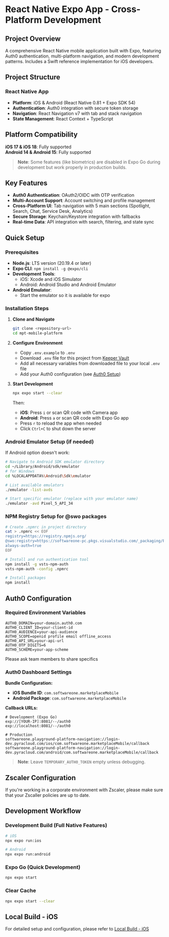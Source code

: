 # React Native Expo App - Cross-Platform Development

## Project Overview

A comprehensive React Native mobile application built with Expo, featuring Auth0 authentication, multi-platform navigation, and modern development patterns. Includes a Swift reference implementation for iOS developers.

## Project Structure

### React Native App
- **Platform**: iOS & Android (React Native 0.81 + Expo SDK 54)
- **Authentication**: Auth0 integration with secure token storage
- **Navigation**: React Navigation v7 with tab and stack navigation
- **State Management**: React Context + TypeScript

## Platform Compatibility

**iOS 17 & iOS 18**: Fully supported  
**Android 14 & Android 15**: Fully supported

> **Note**: Some features (like biometrics) are disabled in Expo Go during development but work properly in production builds.

## Key Features

- **Auth0 Authentication**: OAuth2/OIDC with OTP verification
- **Multi-Account Support**: Account switching and profile management  
- **Cross-Platform UI**: Tab navigation with 5 main sections (Spotlight, Search, Chat, Service Desk, Analytics)
- **Secure Storage**: Keychain/Keystore integration with fallbacks
- **Real-time Data**: API integration with search, filtering, and state sync

## Quick Setup

### Prerequisites
- **Node.js**: LTS version (20.19.4 or later)
- **Expo CLI**: `npm install -g @expo/cli`
- **Development Tools**:
  - iOS: Xcode and iOS Simulator
  - Android: Android Studio and Android Emulator
- **Android Emulator**:
   - Start the emulator so it is available for expo

### Installation Steps

1. **Clone and Navigate**
   ```bash
   git clone <repository-url>
   cd mpt-mobile-platform
   ```

2. **Configure Environment**
   - Copy `.env.example` to `.env`
   - Download `.env` file for this project from [Keeper Vault](https://keepersecurity.eu/vault/)
   - Add all necessary variables from downloaded file to your local `.env` file
   - Add your Auth0 configuration (see [Auth0 Setup](#auth0-configuration))

3. **Start Development**
   ```bash
   npx expo start --clear
   ```
   
   Then:
   - **iOS**: Press `i` or scan QR code with Camera app
   - **Android**: Press `a` or scan QR code with Expo Go app
   - Press `r` to reload the app when needed
   - Click `Ctrl+C` to shut down the server

### Android Emulator Setup (if needed)

If Android option doesn't work:

```bash
# Navigate to Android SDK emulator directory
cd ~/Library/Android/sdk/emulator
# for Windows
cd %LOCALAPPDATA%\Android\Sdk\emulator

# List available emulators
./emulator -list-avds

# Start specific emulator (replace with your emulator name)
./emulator -avd Pixel_5_API_34
```

### NPM Registry Setup for @swo packages

```bash
# Create .npmrc in project directory
cat > .npmrc << EOF
registry=https://registry.npmjs.org/
@swo:registry=https://softwareone-pc.pkgs.visualstudio.com/_packaging/PyraCloud/npm/registry/
always-auth=true
EOF

# Install and run authentication tool
npm install -g vsts-npm-auth
vsts-npm-auth -config .npmrc

# Install packages
npm install
```

## Auth0 Configuration

### Required Environment Variables
```env
AUTH0_DOMAIN=your-domain.auth0.com
AUTH0_CLIENT_ID=your-client-id
AUTH0_AUDIENCE=your-api-audience
AUTH0_SCOPE=openid profile email offline_access
AUTH0_API_URL=your-api-url
AUTH0_OTP_DIGITS=6
AUTH0_SCHEME=your-app-scheme
```

Please ask team members to share specifics

### Auth0 Dashboard Settings

**Bundle Configuration:**
- **iOS Bundle ID**: `com.softwareone.marketplaceMobile`
- **Android Package**: `com.softwareone.marketplaceMobile`

**Callback URLs:**
```
# Development (Expo Go)
exp://[YOUR-IP]:8081/--/auth0
exp://localhost:8081/--/auth0

# Production
softwareone.playground-platform-navigation://login-dev.pyracloud.com/ios/com.softwareone.marketplaceMobile/callback
softwareone.playground-platform-navigation://login-dev.pyracloud.com/android/com.softwareone.marketplaceMobile/callback
```

> **Note**: Leave `TEMPORARY_AUTH0_TOKEN` empty unless debugging.

## Zscaler Configuration

If you're working in a corporate environment with Zscaler, please make sure that your Zscaller policies are up to date.

## Development Workflow

### Development Build (Full Native Features)
```bash
# iOS
npx expo run:ios

# Android  
npx expo run:android
```

### Expo Go (Quick Development)
```bash
npx expo start
```

### Clear Cache
```bash
npx expo start --clear
```

## Local Build - iOS
For detailed setup and configuration, please refer to [Local Build - iOS](documents/LOCAL_BUILD_IOS.md)
